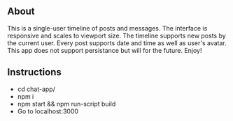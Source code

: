 ## About

This is a single-user timeline of posts and messages. The interface is responsive and scales to viewport size. The timeline supports new posts by the current user. Every post supports date and time as well as user's avatar. This app does not support persistance but will for the future. Enjoy!

## Instructions

* cd chat-app/
* npm i 
* npm start && npm run-script build
* Go to localhost:3000
